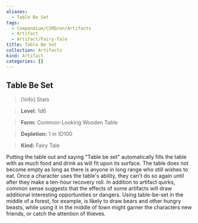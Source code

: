 ```yaml
---
aliases:
  - Table Be Set
tags:
  - Compendium/CSRD/en/Artifacts
  - Artifact
  - Artifact/Fairy-Tale
title: Table Be Set
collection: Artifacts
kind: Artifact
categories: []
---
```

## Table Be Set  
>[!info] Stats    
> **Level:** 1d6    
> **Form:** Common-Looking Wooden Table    
> **Depletion:** 1 in 1D100    
> **Kind:** Fairy Tale  
    
Putting the table out and saying "Table be set" automatically fills the table with as much food and drink as will fit upon its surface. The table does not become empty as long as there is anyone in long range who still wishes to eat. Once a character uses the table's ability, they can't do so again until after they make a ten-hour recovery roll. In addition to artifact quirks, common sense suggests that the effects of some artifacts will draw additional interesting opportunities or dangers. Using table-be-set in the middle of a forest, for example, is likely to draw bears and other hungry beasts, while using it in the middle of town might garner the characters new friends, or catch the attention of thieves.